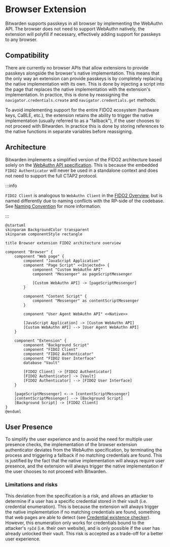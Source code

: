 # Browser Extension

Bitwarden supports passkeys in all browser by implementing the WebAuthn API. The browser does not
need to support WebAuthn natively, the extension will polyfill if necessary, effectively adding
support for passkeys to any browser.

## Compatibility

There are currently no browser APIs that allow extensions to provide passkeys alongside the
browser's native implementation. This means that the only way an extension can provide passkeys is
by completely replacing the native implementation with its own. This is done by injecting a script
into the page that replaces the native implementation with the extension's implementation. In
practice, this is done by reassigning the `navigator.credentials.create` and
`navigator.credentials.get` methods.

To avoid implementing support for the entire FIDO2 ecosystem (hardware keys, CaBLE, etc.), the
extension retains the ability to trigger the native implementation (usually referred to as a
"fallback"), if the user chooses to not proceed with Bitwarden. In practice this is done by storing
references to the native functions in separate variables before reassigning.

## Architecture

Bitwarden implements a simplified version of the FIDO2 architecture based solely on the
[WebAuthn API specification](https://www.w3.org/TR/webauthn-3/). This is because the embedded
`FIDO2 Authenticator` will never be used in a standalone context and does not need to support the
full CTAP2 protocol.

:::info

`FIDO2 Client` is analogous to `WebAuthn Client` in the [FIDO2 Overview](../../overview#diagram),
but is named differently due to naming conflicts with the RP-side of the codebase. See
[Naming Convention](../../naming-convention) for more information.

:::

```kroki type=plantuml
@startuml
skinparam BackgroundColor transparent
skinparam componentStyle rectangle

title Browser extension FIDO2 architecture overview

component "Browser" {
    component "Web page" {
        component "JavaScript Application"
        component "Page Script" <<Injected>> {
            component "Custom WebAuthn API"
            component "Messenger" as pageScriptMessenger

            [Custom WebAuthn API] -> [pageScriptMessenger]
        }

        component "Content Script" {
            component "Messenger" as contentScriptMessenger
        }

        component "User Agent WebAuthn API" <<Native>>

        [JavaScript Application] -> [Custom WebAuthn API]
        [Custom WebAuthn API] --> [User Agent WebAuthn API]
    }

    component "Extension" {
        component "Background Script"
        component "FIDO2 Client"
        component "FIDO2 Authenticator"
        component "FIDO2 User Interface"
        database "Vault"

        [FIDO2 Client] -> [FIDO2 Authenticator]
        [FIDO2 Authenticator] -> [Vault]
        [FIDO2 Authenticator] --> [FIDO2 User Interface]
    }

    [pageScriptMessenger] <--> [contentScriptMessenger]
    [contentScriptMessenger] --> [Background Script]
    [Background Script] -> [FIDO2 Client]
}
@enduml
```

## User Presence

To simplify the user experience and to avoid the need for multiple user presence checks, the
implementation of the browser extension authenticator deviates from the WebAuthn specification, by
terminating the process and triggering a fallback if no matching credentials are found. This is
justified by the fact that the native implementation will always require user presence, and the
extension will always trigger the native implementation if the user chooses to not proceed with
Bitwarden.

### Limitations and risks

This deviation from the specification is a risk, and allows an attacker to determine if a user has a
specific credential stored in their vault (i.e. credential enumeration). This is because the
extension will always trigger the native implementation if no matching credentials are found,
something that web pages are able to detect (see
[Credential existence checker](https://coroiu.github.io/webauthn-tools/security/existence-checker)).
However, this enumeration only works for credentials bound to the attacker's `rpId` (i.e. their own
website), and is only possible if the user has already unlocked their vault. This risk is accepted
as a trade-off for a better user experience.
